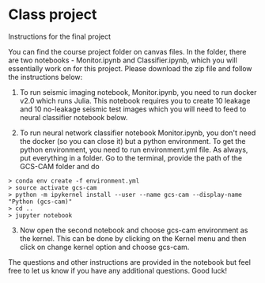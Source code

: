 # Class project
Instructions for the final project

You can find the course project folder on canvas files. In the folder, there are two notebooks - Monitor.ipynb and Classifier.ipynb, which you will essentially work on for this project. Please download the zip file and follow the instructions below:
1) To run seismic imaging notebook, Monitor.ipynb, you need to run docker v2.0 which runs Julia. This notebook requires you to create 10 leakage and 10 no-leakage seismic test images which you will need to feed to neural classifier notebook below.

2) To run neural network classifier notebook Monitor.ipynb, you don't need the docker (so you can close it) but a python environment. To get the python environment, you need to run environment.yml file. As always, put everything in a folder. Go to the terminal, provide the path of the GCS-CAM folder and do
````
> conda env create -f environment.yml
> source activate gcs-cam
> python -m ipykernel install --user --name gcs-cam --display-name "Python (gcs-cam)"
> cd ..
> jupyter notebook
````
3) Now open the second notebook and choose gcs-cam environment as the kernel. This can be done by clicking on the Kernel menu and then click on change kernel option and choose gcs-cam.

The questions and other instructions are provided in the notebook but feel free to let us know if you have any additional questions. Good luck!

<!--
Towards the end of the term, the students will be asked to conduct a small 2D numerical experiment that is representative of a typical geological carbon storage project. To avoid the tedious installation process, we suggest you run the experiments within a docker image (ziyiyin97/ccs-env:v4.6). As part of this project, the students will run numerical simulations to model the injection of CO~2~ in the Compass model, a proxy Earth model representative for an area in the North Sea that is considered as a potential site for geological carbon storage. During this project, students will convert the simulated time-varying CO~2~ saturations to time-varying velocity models of the Earth based on rock physics modeling. These models will be used to simulate synthetic time-lapse seismic data. This simulated data will be used to test our seismic monitoring methodology. This project is an extension to [Exercise 7](Assignments/Exercise7.md). Please follow the instructions there.

### Known Windows issues solutions

**If you get an error message about Windows version**

You probably either have Windows Home edition or a version older than Windows 10.
Download this version of [Docker](https://github.com/docker/toolbox/releases/download/v19.03.1/DockerToolbox-19.03.1.exe) and install it.


**Accessing the notebook**

IP forward with docker on Wondows does not work and the address `http://127.0.0.1:8888/...` will probably not be reachable. To reach it run the following command in the docker terminal:

```
docker-machine ip
```

Tis will give you the IP address of your docker that you can now use for accessing the notebook by replacing `127.0.0.1` in the address above by the output of the `docker-machine` command.

**Token page**

If you are redirected to a page that ask you to input the token or to set a password, you probably have another docker container running. Run the command `docker container ls` to check if there is any container running. This should look like:

![png](./img/doc-cont.png)

You can see in the `PORTS` column that a container is already using the port 8888. Delete all container using that port via `docker container rm -f CONTAINER ID` and restart the docker image:

```
docker run -p 8888:8888 -v /path/to/files:/app/judi/data ddjj1118/judi_eas_project:v4.0
```

You should now be able to access the notebooks at `http://machine-ip:8888/...`

<!--
## Data and scripts

The data required please download from the following link with exactly same passwords as before

https://www.dropbox.com/s/4vvmxju4bsfrwrm/GulfOfSuez178.segy?dl=0

The projects are wrapped up in a docker image so that all the required dependencies are already installed. You will need to have docker installed. Once done run the following command:

```
docker run -p 8888:8888 -v /path/to/files:/app/judi/data ddjj1118/judi_eas_project:v4.0
```

where `/path/to/files` is the absolute location of the project data on your own machine. Running this command will produce an output that looks like

```
    
    Copy/paste this URL into your browser when you connect for the first time,
    to login with a token:
           http://af637030c092:8888/?token=8f6c664eb945f9c6b7cd72669fef04a6dc70c08194cb87e9
        or http://127.0.0.1:8888/?token=8f6c664eb945f9c6b7cd72669fef04a6dc70c08194cb87e9
```

Copy paste the URL in your browser and replace `(af637030c092 or 127.0.0.1)` by `localhost`.
You will then be directed to a jupyter folder that contains the notebooks for the projects.


### Known Windows issues solutions

**If you get an error message about Windows version**

You probably either have Windows Home edition or a version older than Windows 10.
Download this version of [Docker](https://github.com/docker/toolbox/releases/download/v19.03.1/DockerToolbox-19.03.1.exe) and install it.


**Accessing the notebook**

IP forward with docker on Wondows does not work and the address `http://127.0.0.1:8888/...` will probably not be reachable. To reach it run the following command in the docker terminal:

```
docker-machine ip
```

Tis will give you the IP address of your docker that you can now use for accessing the notebook by replacing `127.0.0.1` in the address above by the output of the `docker-machine` command.

**Token page**

If you are redirected to a page that ask you to input the token or to set a password, you probably have another docker container running. Run the command `docker container ls` to check if there is any container running. This should look like:

![png](./img/doc-cont.png)

You can see in the `PORTS` column that a container is already using the port 8888. Delete all container using that port via `docker container rm -f CONTAINER ID` and restart the docker image:

```
docker run -p 8888:8888 -v /path/to/files:/app/judi/data ddjj1118/judi_eas_project:v4.0
```

You should now be able to access the notebooks at `http://machine-ip:8888/...`



## Projects

As part of Lab 8, we are asking the students to work on a project in four groups. The projects are on the use of compressive sensing in seismic data acquisition and processing, and we are asking the students to make a comparison between different interpolation and acquisition techniques, namely

- missing trace interpolation via sparsity promoting techniques

- missing trace interpolation via rank minimization techniques

- acquisition with simultaneous randomly amplitude weighted sources or phase encoded sources for 'land’

Details on these different acquisition schemes will be discussed in class and during Lab 8. The goal of the project is to extend the 2D examples on common-receiver gathers to processing of a complete seismic line (for many receivers). This leads to a large problem with an unknown vector for which we need to invert with about 1 billion variables. As you do not have access to necessary resources you will need to solve the problem for each shot record or frequency slice independently and put the results back together afterward.

Scientifically, the acquisition and interpolation projects will focus on

- defining and testing the sampling matrix that models seismic acquisition. Kronecker products will be used to extend the 2D implementations of the sampling operators for common-receiver gathers to seismic lines that can be represented as a 3D volume. Plots have to be made of the sampling artifacts in the source-receiver-time domain and in the midpoint-offset-time domain. Also a study should be made of the size of the artifacts in relation to the degree of subsampling. We also would like to see plots of rows of the sampling matrix.

- selection of the appropriate sparsifying transform using curvelets and our Kronecker product. We would like to see a plot of a couple of columns of the synthesis matrix.

- in case of rank minimization techniques, selecting an appropriate rank plays a crucial role. Extract low and high frequency slices from a given seismic line. Look into the decay of singular values in each case and select rank accordingly.

- recovery of the fully-sampled sequential shot data by sparse inversion or matrix completion using SPGl1. The quality of the recovery should be measured via the signal-to-noise ratio ${SNR}=-20log_{10}(\frac{|{f}-\hat{{f}}|_2}{|{f}|_2})$ with f the original data and $\hat{{f}}$ the recovered data. Plots should also be made of the convergence as a function of the number of iterations. We also would like to see a plot of the residue as a function of the one-norm (sparsity case) or nuclear norm (matrix completion case) of the solution. In case of rank minimization, for a fixed sub-sampling ratio, plot SNR as a function of rank.

Each group is asked to give a short seminar on their project in class for 20 minutes with 15 to 17 minutes for the presentation itself and the remaining time for questions. The students are asked to divide the topics of the seminar into two or three parts presented by two or three different students in the team. During the question period each of the students will be asked to answer questions. The seminar will be graded using the following seminar evaluation form.

Please refer to the main page of the course for the date of the projection presentation in class.

Papers that are relevant for the projects are:

	Gilles Hennenfent and Felix J. Herrmann. Simply denoise: wavefield reconstruction via jittered undersampling, Geophysics, vol. 73, p. V19-V28, 2008. In the paper, the authors explain how to use jitter sampling to optimize the recovery from random missing shots.

	Felix J. Herrmann Yogi Erlangga and Tim T. Y. Lin. Compressive simultaneous full-waveform simulation. Geophysics, vol. 74, p. A35, (2009). In this paper, the authors apply compressive sensing to speedup wavefield simulations by using randomly weighted simultaneous sources.

	Felix J. Herrmann. Randomized sampling and sparsity: getting more information from fewer samples. Geophysics 75, WB173 (2010); doi:10.1190/1.350614. In this paper, the basics of compressive sensing are explained for a geophysics audience followed by discussion of different sampling schemes. You can skip the case studies.

	Felix J. Herrmann, Michael P. Friedlander, Ozgur Yilmaz. Fighting the curse of dimensionality: compressive sensing in exploration seismology. In this paper, the authors give an overview of the application of compressive sensing to exploration seismology.

	Haneet Wason and Felix J. Herrmann. Only dither: efficient simultaneous marine acquisition. EAGE expanded abstract. 2012. In this expanded abstract, the authors describe the application of compressive sensing to simultaneous marine acquisition.

	Haneet Wason, Felix J. Herrmann. Time-jittered ocean bottom seismic acquisition. SEG expanded abstract. 2013. In this abstract, the author describe the application of time-jittered marine acquisition scheme.

	Aleksandr Y. Aravkin, Rajiv Kumar, Hassan Mansour, Ben Recht, Felix J. Herrmann. A robust SVD-free approach to matrix completion, with applications to interpolation of large scale data. arXiv submission. In this paper, the author explain how to use rank-minimization techniques to recover random missing shots.

	Rajiv Kumar, Aleksandr Y. Aravkin, Ernie Esser, Hassan Mansour and Felix J. Herrmann. SVD-free low-rank matrix factorization : wavefield reconstruction via jittered subsampling and reciprocity. EAGE expanded abstract. 2014. In this expanded abstract, author explain the use of jittered sampling to optimize rank minimization based missing trace interpolation techniques. -->